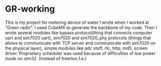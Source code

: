 # GR-working
This is my project for metering device of water I wrote when I worked at "Green radio". 
I used CubeMX to generate the backbone of my code. Then I wrote several modules like bypass protocol(thing that connects computer uart and sim7020 uart), sim7020 and sim7020_phy protocols (things that allows to communicate with TCP server and communicate with sim7020 on the physical layer), simple modules like adc stuff, rtc, http, md5, screen driver. Proprietary scheduler was used because of difficulties of low power mode on stm32. (instead of freertos f.e.)
